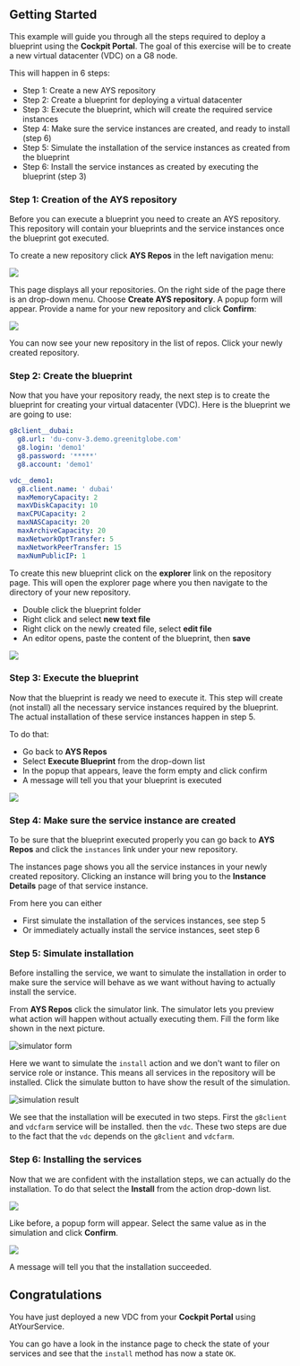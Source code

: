 ## Getting Started

This example will guide you through all the steps required to deploy a blueprint using the **Cockpit Portal**. The goal of this exercise will be to create a new virtual datacenter (VDC) on a G8 node.

This will happen in 6 steps:
- Step 1: Create a new AYS repository
- Step 2: Create a blueprint for deploying a virtual datacenter
- Step 3: Execute the blueprint, which will create the required service instances
- Step 4: Make sure the service instances are created, and ready to install (step 6)
- Step 5: Simulate the installation of the service instances as created from the blueprint
- Step 6: Install the service instances as created by executing the blueprint (step 3)


### Step 1: Creation of the AYS repository
  
Before you can execute a blueprint you need to create an AYS repository. This repository will contain your blueprints and the service instances once the blueprint got executed.
  
To create a new repository click **AYS Repos** in the left navigation menu:

![](2016-06-17_204x56_scrot.png)

This page displays all your repositories. On the right side of the page there is an drop-down menu. Choose **Create AYS repository**. A popup form will appear. Provide a name for your new repository and click **Confirm**:

![](2016-06-17_595x233_scrot.png)

You can now see your new repository in the list of repos. Click your newly created repository.


### Step 2: Create the blueprint
 
Now that you have your repository ready, the next step is to create the blueprint for creating your virtual datacenter (VDC). Here is the blueprint we are going to use:  

```yaml
g8client__dubai:
  g8.url: 'du-conv-3.demo.greenitglobe.com'
  g8.login: 'demo1'
  g8.password: '*****'
  g8.account: 'demo1'

vdc__demo1:
  g8.client.name: ' dubai'
  maxMemoryCapacity: 2
  maxVDiskCapacity: 10
  maxCPUCapacity: 2
  maxNASCapacity: 20
  maxArchiveCapacity: 20
  maxNetworkOptTransfer: 5
  maxNetworkPeerTransfer: 15
  maxNumPublicIP: 1
```

To create this new blueprint click on the **explorer** link on the repository page. This will open the explorer page where you then navigate to the directory of your new repository.

- Double click the blueprint folder
- Right click and select **new text file**
- Right click on the newly created file, select **edit file**
- An editor opens, paste the content of the blueprint, then **save**

![](2016-06-17_409x93_scrot.png)


### Step 3: Execute the blueprint
 
Now that the blueprint is ready we need to execute it. This step will create (not install) all the necessary service instances required by the blueprint. The actual installation of these service instances happen in step 5.

To do that:

- Go back to **AYS Repos**
- Select **Execute Blueprint** from the drop-down list
- In the popup that appears, leave the form empty and click confirm
- A message will tell you that your blueprint is executed

![](2016-06-17_421x104_scrot.png)

### Step 4: Make sure the service instance are created

To be sure that the blueprint executed properly you can go back to **AYS Repos** and click the `instances` link under your new repository.
  
The instances page shows you all the service instances in your newly created repository. Clicking an instance will bring you to the **Instance Details** page of that service instance.

From here you can either
- First simulate the installation of the services instances, see step 5
- Or immediately actually install the service instances, seet step 6


### Step 5: Simulate installation

Before installing the service, we want to simulate the installation in order to make sure the service will behave as we want without having to actually install the service.

From **AYS Repos**  click the simulator link. The simulator lets you preview what action will happen without actually executing them. Fill the form like shown in the next picture.

![simulator form](2016-06-17_846x396_scrot.png)

Here we want to simulate the `install` action and we don't want to filer on service role or instance. This means all services in the repository will be installed. Click the simulate button to have show the result of the simulation.

![simulation result](2016-06-17_566x259_scrot.png)

We see that the installation will be executed in two steps. First the `g8client` and `vdcfarm` service will be installed. then the `vdc`. These two steps are due to the fact that the `vdc` depends on the `g8client` and `vdcfarm`.


### Step 6: Installing the services

Now that we are confident with the installation steps, we can actually do the installation.
To do that select the **Install** from the action drop-down list.

![](2016-06-17_254x273_scrot.png)

Like before, a popup form will appear. Select the same value as in the simulation and click **Confirm**.

![](2016-06-17_579x357_scrot.png)

A message will tell you that the installation succeeded.  


## Congratulations

You have just deployed a new VDC from your **Cockpit Portal** using AtYourService.

You can go have a look in the instance page to check the state of your services and see that the `install` method has now a state `OK`.